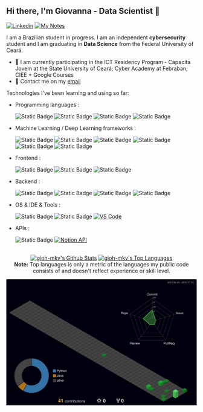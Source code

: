 ## Hi there, I'm Giovanna - Data Scientist 👋

[![Linkedin](https://img.shields.io/badge/-LinkedIn-blue?style=flat&logo=Linkedin&logoColor=white&link=https://www.linkedin.com/in/dinhanhthi/)](https://www.linkedin.com/in/giovanna-freitas-n%C3%B3brega-706b31298/)
[![My Notes](https://img.shields.io/badge/-My%20Page-009e22?style=flat&logo=data:image/png;base64,iVBORw0KGgoAAAANSUhEUgAAAA4AAAARCAQAAABHwVUUAAAAxklEQVQYlYWROw6BQRSFp1LRW4BaqUCswAJsQYJoJDQsAI0VSIgIpUKjIgqxAIlGoSXexPNz+ecvMDi3uvnmzD0zVymFkwI9ui/Vo4JH4SDEhE9diSkCZMkzZ0Wblq6pwBspJdcGWUgzJEqDOk3S1DTES5IyGwbi37FmL0eqNnQToc+RMQkZkCVHnI4NXYQZcZZmz/ZZOy429JGhJIHepQP5ZeKn/jr1zJMZWmkPZmi9c/ktUNCAtNP625kZ/tqKeuQtmvd5B5bhnUU8EVlfAAAAAElFTkSuQmCC&link=https://gioh-mkv.github.io/)
](https://ko-fi.com/dinhanhthi)

I am a Brazilian student in progress. I am an independent **cybersecurity** student and I am graduating in **Data Science** from the Federal University of Ceará.

- 🌱 I am currently participating in the ICT Residency Program - Capacita Jovem at the State University of Ceará; Cyber ​​Academy at Febraban; CIEE + Google Courses
- 💌 Contact me on my [email](mailto:giovannafnobrega@gmail.com)

Technologies I've been learning and using so far:

- Programming languages : <br />

  ![Static Badge](https://img.shields.io/badge/Python-white?logo=python&logoColor=black)
  ![Static Badge](https://img.shields.io/badge/R-white?logo=r&logoColor=black)
  ![Static Badge](https://img.shields.io/badge/Java-white?logo=java&logoColor=black)
  ![Static Badge](https://img.shields.io/badge/C%2B%2B-white?logo=c%2B%2B&logoColor=black)
  
- Machine Learning / Deep Learning frameworks : <br />

  ![Static Badge](https://img.shields.io/badge/Jupyter%20Notebook-white?logo=jupyter&logoColor=black)
  ![Static Badge](https://img.shields.io/badge/OpenAI-white?logo=openai&logoColor=black)
  ![Static Badge](https://img.shields.io/badge/TensorFlow-white?logo=tensorflow&logoColor=black)
  ![Static Badge](https://img.shields.io/badge/Pandas-white?logo=pandas&logoColor=black)
  ![Static Badge](https://img.shields.io/badge/Numpy-white?logo=numpy&logoColor=black)
  ![Static Badge](https://img.shields.io/badge/Scikit--Learn-white?logo=scikit-learn&logoColor=black)

- Frontend : <br />

  ![Static Badge](https://img.shields.io/badge/HTML-white?logo=html5&logoColor=black)
  ![Static Badge](https://img.shields.io/badge/CSS-white?logo=css&logoColor=black)
  ![Static Badge](https://img.shields.io/badge/Wordpress-white?logo=wordpress&logoColor=black)

- Backend : <br />

  ![Static Badge](https://img.shields.io/badge/Airflow-white?logo=apache%20airflow&logoColor=black)
  ![Static Badge](https://img.shields.io/badge/Docker-white?logo=docker&logoColor=black)
  ![Static Badge](https://img.shields.io/badge/PostgreSQL-white?logo=postgresql&logoColor=black)
  ![Static Badge](https://img.shields.io/badge/MongoDB-white?logo=mongodb&logoColor=black)

    
- OS & IDE & Tools : <br />

  ![Static Badge](https://img.shields.io/badge/Git-white?logo=git&logoColor=black)
  ![Static Badge](https://img.shields.io/badge/Linux-white?logo=linux&logoColor=black)
    [![VS Code](http://img.shields.io/badge/-VS%20Code-eee?style=flat-square&logo=visual-studio-code&logoColor=007ACC)](https://dinhanhthi.com/visual-studio-code)

- APIs : <br />

  ![Static Badge](https://img.shields.io/badge/Obsidian-white?logo=obsidian&logoColor=black)
  [![Notion API](https://img.shields.io/badge/-Notion%20API-eee?style=flat-square&logo=notion&logoColor=000000)](https://dinhanhthi.com/notes/#api-&-services)





<p align="center">
  <br/>
  <a href="https://github.com/gioh-mkv/github-readme-stats"><img alt="gioh-mkv's Github Stats" src="https://github-readme-stats.vercel.app/api/?username=gioh-mkv&show_icons=true&count_private=true&theme=react&bg_color=1F222E&title_color=7cebf5&icon_color=2d7de4&show_icons=true&border_color=7cebf5&border_radius=10" height="192px"/></a>
  <a href="https://github.com/gioh-mkv/github-readme-stats"><img alt="gioh-mkv's Top Languages" src="https://github-readme-stats.vercel.app/api/top-langs/?username=gioh-mkv&langs_count=8&layout=compact&theme=react&bg_color=1F222E&title_color=7cebf5&icon_color=2d7de4&show_icons=true&border_color=7cebf5&border_radius=10" height="192px"/></a>
  <br/>
  <b>Note:</b> Top languages is only a metric of the languages my public code consists of and doesn't reflect experience or skill level.
</p>

![](./profile-3d-contrib/profile-night-green.svg)
<!--

**gioh-mkv/gioh-mkv** is a ✨ _special_ ✨ repository because its `README.md` (this file) appears on your GitHub profile.

Here are some ideas to get you started:

- 🔭 I’m currently working on ...
- 🌱 I’m currently learning ...
- 👯 I’m looking to collaborate on ...
- 🤔 I’m looking for help with ...
- 💬 Ask me about ...
- 📫 How to reach me: ...
- 😄 Pronouns: ...
- ⚡ Fun fact: ...
-->
